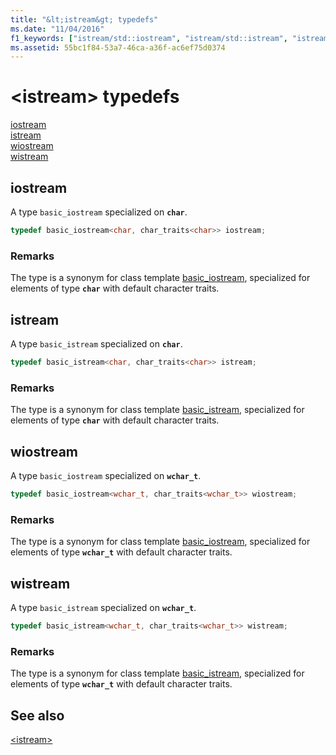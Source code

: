```yaml
---
title: "&lt;istream&gt; typedefs"
ms.date: "11/04/2016"
f1_keywords: ["istream/std::iostream", "istream/std::istream", "istream/std::wiostream", "istream/std::wistream"]
ms.assetid: 55bc1f84-53a7-46ca-a36f-ac6ef75d0374
---
```

# &lt;istream&gt; typedefs

[iostream](#iostream)\
[istream](#istream)\
[wiostream](#wiostream)\
[wistream](#wistream)

## <a name="iostream"></a> iostream

A type `basic_iostream` specialized on **`char`**.

```cpp
typedef basic_iostream<char, char_traits<char>> iostream;
```

### Remarks

The type is a synonym for class template [basic_iostream](../standard-library/basic-iostream-class.md), specialized for elements of type **`char`** with default character traits.

## <a name="istream"></a> istream

A type `basic_istream` specialized on **`char`**.

```cpp
typedef basic_istream<char, char_traits<char>> istream;
```

### Remarks

The type is a synonym for class template [basic_istream](../standard-library/basic-istream-class.md), specialized for elements of type **`char`** with default character traits.

## <a name="wiostream"></a> wiostream

A type `basic_iostream` specialized on **`wchar_t`**.

```cpp
typedef basic_iostream<wchar_t, char_traits<wchar_t>> wiostream;
```

### Remarks

The type is a synonym for class template [basic_iostream](../standard-library/basic-iostream-class.md), specialized for elements of type **`wchar_t`** with default character traits.

## <a name="wistream"></a> wistream

A type `basic_istream` specialized on **`wchar_t`**.

```cpp
typedef basic_istream<wchar_t, char_traits<wchar_t>> wistream;
```

### Remarks

The type is a synonym for class template [basic_istream](../standard-library/basic-istream-class.md), specialized for elements of type **`wchar_t`** with default character traits.

## See also

[\<istream>](../standard-library/istream.md)
